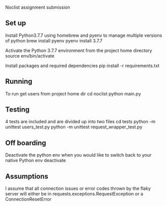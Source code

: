 Noclist assignment submission

## Set up 
Install Python3.7.7 using homebrew and pyenv to manage multiple versions of python
    brew install pyenv
    pyenv install 3.7.7

Activate the Python 3.7.7 environment from the project home directory
    source env/bin/activate

Install packages and required dependencies
    pip install -r requirements.txt

## Running 
To run get users from project home dir
cd noclist
    python main.py

## Testing
4 tests are included and are divided up into two files
    cd tests
    python -m  unittest users_test.py
    python -m  unittest request_wrapper_test.py

## Off boarding
Deactivate the python env when you would like to switch back to your native Python env
    deactivate

## Assumptions
I assume that all connection issues or error codes thrown by the flaky server will either be in requests.exceptions.RequestException or a ConnectionResetError 

